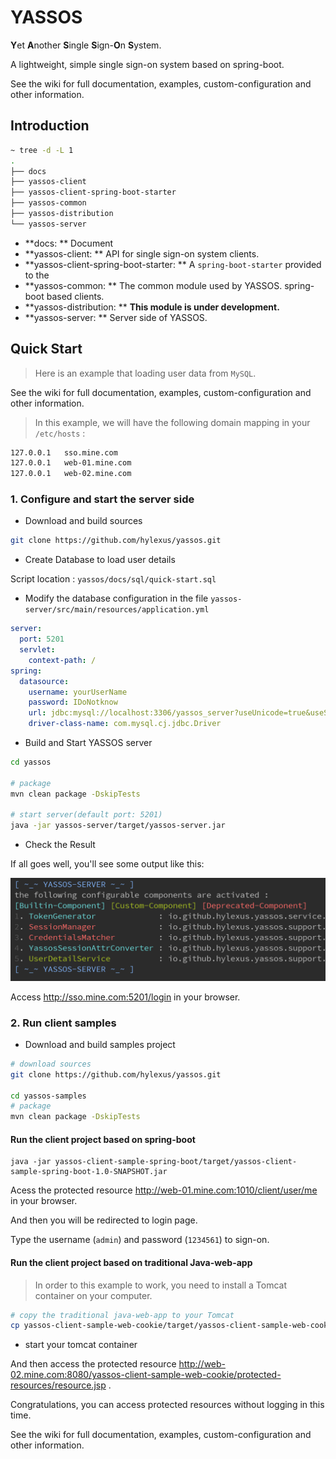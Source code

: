 # YASSOS

**Y**et **A**nother **S**ingle **S**ign-**O**n **S**ystem.

A lightweight, simple single sign-on system based on spring-boot.

See the wiki for full documentation, examples, custom-configuration and other information.

## Introduction

```sh
~ tree -d -L 1
.
├── docs
├── yassos-client
├── yassos-client-spring-boot-starter
├── yassos-common
├── yassos-distribution
└── yassos-server
```

- **docs: ** Document
- **yassos-client: ** API for single sign-on system clients.
- **yassos-client-spring-boot-starter: ** A `spring-boot-starter`  provided to the 
- **yassos-common: ** The common module used by YASSOS.
spring-boot based clients.
- **yassos-distribution: ** **This module is under development.**
- **yassos-server: ** Server side of YASSOS.

## Quick Start

> Here is an example that loading user data from `MySQL`.

See the wiki for full documentation, examples, custom-configuration and other information.

> In this example, we will have the following domain mapping in your `/etc/hosts` :

```sh
127.0.0.1	sso.mine.com
127.0.0.1	web-01.mine.com
127.0.0.1	web-02.mine.com
```

### 1. Configure and start the server side

- Download and build sources

```sh
git clone https://github.com/hylexus/yassos.git
```

- Create Database to load user details

Script location : `yassos/docs/sql/quick-start.sql`

- Modify the database configuration in the file `yassos-server/src/main/resources/application.yml`

```yaml
server:
  port: 5201
  servlet:
    context-path: /
spring:
  datasource:
    username: yourUserName
    password: IDoNotknow
    url: jdbc:mysql://localhost:3306/yassos_server?useUnicode=true&useSSL=true&zeroDateTimeBehavior=convertToNull&serverTimezone=GMT%2B8
    driver-class-name: com.mysql.cj.jdbc.Driver
```

- Build and Start YASSOS server

```sh
cd yassos

# package
mvn clean package -DskipTests

# start server(default port: 5201)
java -jar yassos-server/target/yassos-server.jar
```

- Check the Result

If all goes well, you'll see some output like this:

![yassos-server-output](docs/images/yassos-server-statistics.png)

Access http://sso.mine.com:5201/login in your browser.

### 2. Run client samples

- Download and build samples project

```sh
# download sources
git clone https://github.com/hylexus/yassos.git

cd yassos-samples
# package
mvn clean package -DskipTests
```

#### Run the client project based on spring-boot

```
java -jar yassos-client-sample-spring-boot/target/yassos-client-sample-spring-boot-1.0-SNAPSHOT.jar
```

Acess the protected resource http://web-01.mine.com:1010/client/user/me in your browser. 

And then you will be redirected to login page.

Type the username (`admin`)  and password (`1234561`) to sign-on.

#### Run the client project based on traditional Java-web-app

> In order to this example to work, you need to install a Tomcat container on your computer.

```sh
# copy the traditional java-web-app to your Tomcat 
cp yassos-client-sample-web-cookie/target/yassos-client-sample-web-cookie.war /path/to/apache-tomcat-8.5.41/webapps
```

- start your tomcat container 

And then access the protected resource http://web-02.mine.com:8080/yassos-client-sample-web-cookie/protected-resources/resource.jsp .

Congratulations, you can access protected resources without logging in this time.



See the wiki for full documentation, examples, custom-configuration and other information.
